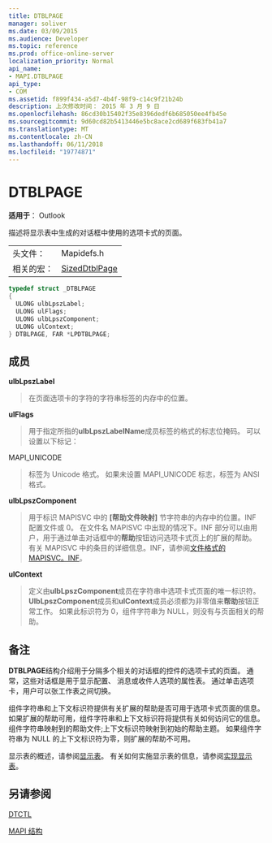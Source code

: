 ```yaml
---
title: DTBLPAGE
manager: soliver
ms.date: 03/09/2015
ms.audience: Developer
ms.topic: reference
ms.prod: office-online-server
localization_priority: Normal
api_name:
- MAPI.DTBLPAGE
api_type:
- COM
ms.assetid: f899f434-a5d7-4b4f-98f9-c14c9f21b24b
description: 上次修改时间： 2015 年 3 月 9 日
ms.openlocfilehash: 86cd30b15402f35e8396dedf6b685050ee4fb45e
ms.sourcegitcommit: 9d60cd82b5413446e5bc8ace2cd689f683fb41a7
ms.translationtype: MT
ms.contentlocale: zh-CN
ms.lasthandoff: 06/11/2018
ms.locfileid: "19774871"
---
```

# <a name="dtblpage"></a>DTBLPAGE

  
  
**适用于**： Outlook 
  
描述将显示表中生成的对话框中使用的选项卡式的页面。 
  
|||
|:-----|:-----|
|头文件：  <br/> |Mapidefs.h  <br/> |
|相关的宏：  <br/> |[SizedDtblPage](sizeddtblpage.md) <br/> |
   
```cpp
typedef struct _DTBLPAGE
{
  ULONG ulbLpszLabel;
  ULONG ulFlags;
  ULONG ulbLpszComponent;
  ULONG ulContext;
} DTBLPAGE, FAR *LPDTBLPAGE;

```

## <a name="members"></a>成员

 **ulbLpszLabel**
  
> 在页面选项卡的字符的字符串标签的内存中的位置。
    
 **ulFlags**
  
> 用于指定所指的**ulbLpszLabelName**成员标签的格式的标志位掩码。 可以设置以下标记： 
    
MAPI_UNICODE 
  
> 标签为 Unicode 格式。 如果未设置 MAPI_UNICODE 标志，标签为 ANSI 格式。
    
 **ulbLpszComponent**
  
> 用于标识 MAPISVC 中的 **[帮助文件映射]** 节字符串的内存中的位置。INF 配置文件或 0。 在文件名 MAPISVC 中出现的情况下。INF 部分可以由用户，用于通过单击对话框中的**帮助**按钮访问选项卡式页上的扩展的帮助。 有关 MAPISVC 中的条目的详细信息。INF，请参阅[文件格式的 MAPISVC。INF](file-format-of-mapisvc-inf.md)。
    
 **ulContext**
  
> 定义由**ulbLpszComponent**成员在字符串中选项卡式页面的唯一标识符。 **UlbLpszComponent**成员和**ulContext**成员必须都为非零值来**帮助**按钮正常工作。 如果此标识符为 0，组件字符串为 NULL，则没有与页面相关的帮助。 
    
## <a name="remarks"></a>备注

**DTBLPAGE**结构介绍用于分隔多个相关的对话框的控件的选项卡式的页面。 通常，这些对话框是用于显示配置、 消息或收件人选项的属性表。 通过单击选项卡，用户可以张工作表之间切换。 
  
组件字符串和上下文标识符提供有关扩展的帮助是否可用于选项卡式页面的信息。 如果扩展的帮助可用，组件字符串和上下文标识符将提供有关如何访问它的信息。 组件字符串映射到的帮助文件;上下文标识符映射到初始的帮助主题。 如果组件字符串为 NULL 的上下文标识符为零，则扩展的帮助不可用。
  
显示表的概述，请参阅[显示表](display-tables.md)。 有关如何实施显示表的信息，请参阅[实现显示表](display-table-implementation.md)。
  
## <a name="see-also"></a>另请参阅



[DTCTL](dtctl.md)


[MAPI 结构](mapi-structures.md)

